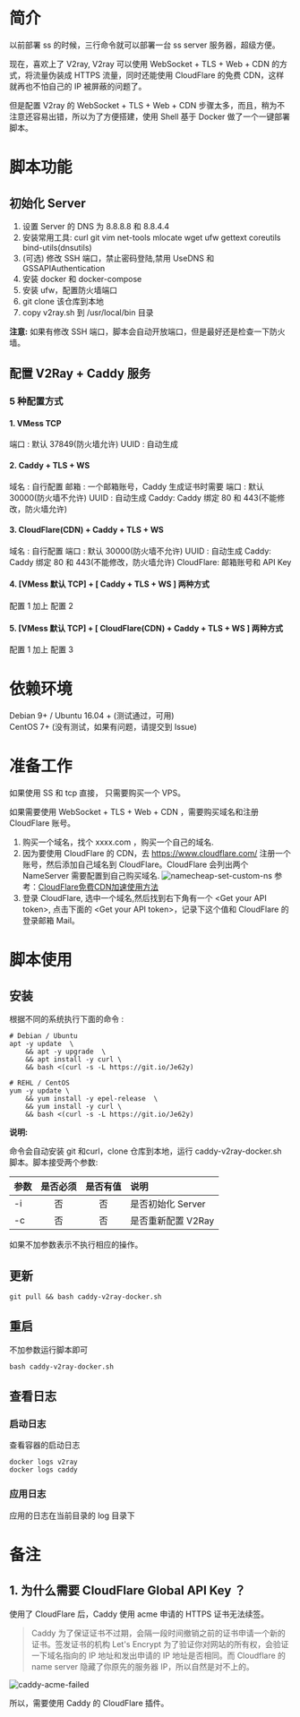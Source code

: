 # 简介
以前部署 ss 的时候，三行命令就可以部署一台 ss server 服务器，超级方便。

现在，喜欢上了 V2ray, V2ray 可以使用 WebSocket + TLS + Web + CDN 的方式，将流量伪装成 HTTPS 流量，同时还能使用 CloudFlare 的免费 CDN，这样就再也不怕自己的 IP 被屏蔽的问题了。

但是配置 V2ray 的 WebSocket + TLS + Web + CDN 步骤太多，而且，稍为不注意还容易出错，所以为了方便搭建，使用 Shell 基于 Docker 做了一个一键部署脚本。

# 脚本功能

## 初始化 Server
1. 设置 Server 的 DNS 为 8.8.8.8 和 8.8.4.4
2. 安装常用工具: curl git vim net-tools mlocate wget ufw gettext coreutils bind-utils(dnsutils)
3. (可选) 修改 SSH 端口，禁止密码登陆,禁用 UseDNS 和 GSSAPIAuthentication
4. 安装 docker 和 docker-compose
5. 安装 ufw，配置防火墙端口
6. git clone 该仓库到本地
7. copy v2ray.sh 到 /usr/local/bin 目录

**注意:** 如果有修改 SSH 端口，脚本会自动开放端口，但是最好还是检查一下防火墙。

## 配置 V2Ray + Caddy 服务
### 5 种配置方式
#### 1. VMess TCP
端口 : 默认 37849(防火墙允许)
UUID : 自动生成

#### 2. Caddy + TLS + WS
域名 : 自行配置
邮箱 : 一个邮箱账号，Caddy 生成证书时需要
端口 : 默认 30000(防火墙不允许)
UUID : 自动生成
Caddy: Caddy 绑定 80 和 443(不能修改，防火墙允许)

#### 3. CloudFlare(CDN) + Caddy + TLS + WS
域名 : 自行配置
端口 : 默认 30000(防火墙不允许)
UUID : 自动生成
Caddy: Caddy 绑定 80 和 443(不能修改，防火墙允许)
CloudFlare: 邮箱账号和 API Key

#### 4. [VMess 默认 TCP] + [ Caddy + TLS + WS ] 两种方式
配置 1 加上 配置 2


#### 5. [VMess 默认 TCP] + [ CloudFlare(CDN) + Caddy + TLS + WS ] 两种方式
配置 1 加上 配置 3

# 依赖环境
Debian 9+ / Ubuntu 16.04 + (测试通过，可用)     
CentOS 7+ (没有测试，如果有问题，请提交到 Issue)

# 准备工作
如果使用 SS 和 tcp 直接， 只需要购买一个 VPS。

如果需要使用 WebSocket + TLS + Web + CDN ，需要购买域名和注册 CloudFlare 账号。

1. 购买一个域名，找个 xxxx.com ，购买一个自己的域名.
2. 因为要使用 CloudFlare 的 CDN，去 https://www.cloudflare.com/ 注册一个账号，然后添加自己域名到 CloudFlare。CloudFlare 会列出两个 NameServer 需要配置到自己购买域名.
    ![namecheap-set-custom-ns](https://img.tupm.net/2019/09/59F435E69681B8091B72F3EDD75103F8.jpg)
    参考：[CloudFlare免费CDN加速使用方法](https://zhuanlan.zhihu.com/p/29891330)
3. 登录 CloudFlare, 选中一个域名,然后找到右下角有一个 &lt;Get your API token&gt;, 点击下面的 &lt;Get your API token&gt;，记录下这个值和 CloudFlare 的登录邮箱 Mail。

# 脚本使用

## 安装

根据不同的系统执行下面的命令 :

```shell
# Debian / Ubuntu
apt -y update  \
    && apt -y upgrade  \
    && apt install -y curl \
    && bash <(curl -s -L https://git.io/Je62y)

# REHL / CentOS
yum -y update \
    && yum install -y epel-release  \
    && yum install -y curl \
    && bash <(curl -s -L https://git.io/Je62y)

```
**说明:**

命令会自动安装 git 和curl，clone 仓库到本地，运行 caddy-v2ray-docker.sh 脚本。脚本接受两个参数:

| 参数         | 是否必须| 是否有值           | 说明     |
| ------------- |:--------:|:--------:|:-----|
| -i | 否 | 否| 是否初始化 Server      |
| -c | 否 | 否| 是否重新配置 V2Ray       |

如果不加参数表示不执行相应的操作。

## 更新
```shell
git pull && bash caddy-v2ray-docker.sh
```

## 重启
不加参数运行脚本即可

```shell
bash caddy-v2ray-docker.sh
```

## 查看日志
### 启动日志
查看容器的启动日志

```shell
docker logs v2ray
docker logs caddy
```
### 应用日志
应用的日志在当前目录的 log 目录下


# 备注
## 1. 为什么需要 CloudFlare Global API Key ？
使用了 CloudFlare 后，Caddy 使用 acme 申请的 HTTPS 证书无法续签。
>Caddy 为了保证证书不过期，会隔一段时间撤销之前的证书申请一个新的证书。签发证书的机构 Let's Encrypt 为了验证你对网站的所有权，会验证一下域名指向的 IP 地址和发出申请的 IP 地址是否相同。而 Cloudflare 的 name server 隐藏了你原先的服务器 IP，所以自然是对不上的。

![caddy-acme-failed](https://img.tupm.net/2019/09/D016C61768F6D9EC35E58400AF0BDC50.jpg)

所以，需要使用 Caddy 的 CloudFlare 插件。